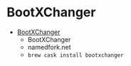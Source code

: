 # BootXChanger
- [BootXChanger](https://namedfork.net/bootxchanger/)
  -  BootXChanger
  - namedfork.net
  - `brew cask install bootxchanger`
